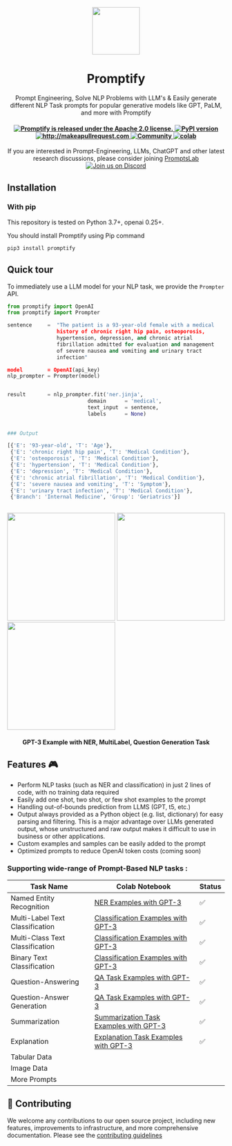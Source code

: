 <div align="center">
<img width="110px" src="https://raw.githubusercontent.com/promptslab/Promptify/main/logo/logo.png">
<h1>Promptify</h1></div>
<!-- 
<h2 align="center">Promptify</h2> -->

<p align="center">
  <p align="center">Prompt Engineering, Solve NLP Problems with LLM's & Easily generate different NLP Task prompts for popular generative models like GPT, PaLM, and more with Promptify
</p>
</p>

 <h4 align="center">
  <a href="https://github.com/promptslab/Promptify/blob/main/LICENSE">
    <img src="https://img.shields.io/badge/License-Apache_2.0-blue.svg" alt="Promptify is released under the Apache 2.0 license." />
  </a>
  <a href="https://pypi.org/project/promptify/">
    <img src="https://badge.fury.io/py/Promptify.svg" alt="PyPI version" />
  </a>
  <a href="http://makeapullrequest.com">
    <img src="https://img.shields.io/badge/PRs-welcome-brightgreen.svg?style=flat-square" alt="http://makeapullrequest.com" />
  </a>
  <a href="https://discord.gg/m88xfYMbK6">
    <img src="https://img.shields.io/badge/Discord-Community-orange" alt="Community" />
  </a>
  <a href="#">
    <img src="https://colab.research.google.com/assets/colab-badge.svg" alt="colab" />
  </a>
</h4>

<div align="center">
If you are interested in Prompt-Engineering, LLMs, ChatGPT and other latest research discussions, please consider joining <a href="https://discord.gg/m88xfYMbK6">PromptsLab <img alt="Join us on Discord" src="https://img.shields.io/discord/1069129502472556587?color=5865F2&logo=discord&logoColor=white"></a>
</div>

## Installation

### With pip

This repository is tested on Python 3.7+, openai 0.25+.

You should install Promptify using Pip command

```bash
pip3 install promptify
```

## Quick tour

To immediately use a LLM model for your NLP task, we provide the `Prompter` API.

```python
from promptify import OpenAI
from promptify import Prompter

sentence     =  "The patient is a 93-year-old female with a medical  				 
                history of chronic right hip pain, osteoporosis,					
                hypertension, depression, and chronic atrial						
                fibrillation admitted for evaluation and management				
                of severe nausea and vomiting and urinary tract				
                infection"

model        = OpenAI(api_key)
nlp_prompter = Prompter(model)


result       = nlp_prompter.fit('ner.jinja',
                          domain      = 'medical',
                          text_input  = sentence, 
                          labels      = None)
                          
                          
### Output

[{'E': '93-year-old', 'T': 'Age'},
 {'E': 'chronic right hip pain', 'T': 'Medical Condition'},
 {'E': 'osteoporosis', 'T': 'Medical Condition'},
 {'E': 'hypertension', 'T': 'Medical Condition'},
 {'E': 'depression', 'T': 'Medical Condition'},
 {'E': 'chronic atrial fibrillation', 'T': 'Medical Condition'},
 {'E': 'severe nausea and vomiting', 'T': 'Symptom'},
 {'E': 'urinary tract infection', 'T': 'Medical Condition'},
 {'Branch': 'Internal Medicine', 'Group': 'Geriatrics'}]
 
```

<p float="left">
  <img src="https://raw.githubusercontent.com/promptslab/Promptify/main/logo/ner.png" width="250" />
  <img src="https://raw.githubusercontent.com/promptslab/Promptify/main/logo/multilabel.png" width="250" /> 
  <img src="https://raw.githubusercontent.com/promptslab/Promptify/main/logo/qa_gen.png" width="250" />
</p>
<h4 align="center">GPT-3 Example with NER, MultiLabel, Question Generation Task</h3>


<h2>Features 🎮 </h2>
<ul>
  <li> Perform NLP tasks (such as NER and classification) in just 2 lines of code, with no training data required</li>
  <li> Easily add one shot, two shot, or few shot examples to the prompt</li>
  <li> Handling out-of-bounds prediction from LLMS (GPT, t5, etc.)
  <li> Output always provided as a Python object (e.g. list, dictionary) for easy parsing and filtering. This is a major advantage over LLMs generated output, whose unstructured and raw output makes it difficult to use in business or other applications.</li>
  <li> Custom examples and samples can be easily added to the prompt</li>
  <li> Optimized prompts to reduce OpenAI token costs (coming soon)</li>
</ul>


### Supporting wide-range of Prompt-Based NLP tasks :

| Task Name | Colab Notebook | Status |
|-------------|-------|-------|
| Named Entity Recognition | [NER Examples with GPT-3](https://colab.research.google.com/drive/16DUUV72oQPxaZdGMH9xH1WbHYu6Jqk9Q?usp=sharing) | ✅  |
| Multi-Label Text Classification | [Classification Examples with GPT-3](https://colab.research.google.com/drive/1gNqDxNyMMUO67DxigzRAOa7C_Tcr2g6M?usp=sharing) | ✅    |
| Multi-Class Text Classification | [Classification Examples with GPT-3](https://colab.research.google.com/drive/1gNqDxNyMMUO67DxigzRAOa7C_Tcr2g6M?usp=sharing) | ✅    |
| Binary Text Classification  | [Classification Examples with GPT-3](https://colab.research.google.com/drive/1gNqDxNyMMUO67DxigzRAOa7C_Tcr2g6M?usp=sharing) | ✅    |
| Question-Answering | [QA Task Examples with GPT-3](https://colab.research.google.com/drive/1Yhl7iFb7JF0x89r1L3aDuufydVWX_VrL?usp=sharing) | ✅    |
| Question-Answer Generation | [QA Task Examples with GPT-3](https://colab.research.google.com/drive/1Yhl7iFb7JF0x89r1L3aDuufydVWX_VrL?usp=sharing) | ✅    |
| Summarization  | [Summarization Task Examples with GPT-3](https://colab.research.google.com/drive/1PlXIAMDtrK-RyVdDhiSZy6ztcDWsNPNw?usp=sharing) | ✅    |
| Explanation    | [Explanation Task Examples with GPT-3](https://colab.research.google.com/drive/1PlXIAMDtrK-RyVdDhiSZy6ztcDWsNPNw?usp=sharing) | ✅    |
| Tabular Data | |    |
| Image Data | |     |
| More Prompts | |     |



## 💁 Contributing

We welcome any contributions to our open source project, including new features, improvements to infrastructure, and more comprehensive documentation. 
Please see the [contributing guidelines](contribute.md)
